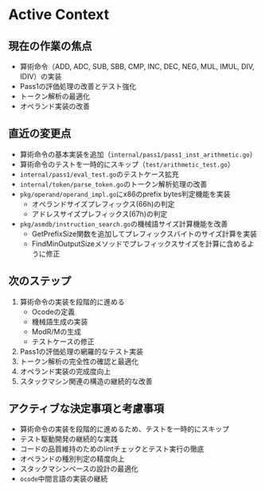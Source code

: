 # Active Context

## 現在の作業の焦点
- 算術命令（ADD, ADC, SUB, SBB, CMP, INC, DEC, NEG, MUL, IMUL, DIV, IDIV）の実装
- Pass1の評価処理の改善とテスト強化
- トークン解析の最適化
- オペランド実装の改善

## 直近の変更点
- 算術命令の基本実装を追加（`internal/pass1/pass1_inst_arithmetic.go`）
- 算術命令のテストを一時的にスキップ（`test/arithmetic_test.go`）
- `internal/pass1/eval_test.go`のテストケース拡充
- `internal/token/parse_token.go`のトークン解析処理の改善
- `pkg/operand/operand_impl.go`にx86のprefix bytes判定機能を実装
  - オペランドサイズプレフィックス(66h)の判定
  - アドレスサイズプレフィックス(67h)の判定
- `pkg/asmdb/instruction_search.go`の機械語サイズ計算機能を改善
  - GetPrefixSize関数を追加してプレフィックスバイトのサイズ計算を実装
  - FindMinOutputSizeメソッドでプレフィックスサイズを計算に含めるように修正

## 次のステップ
1. 算術命令の実装を段階的に進める
   - Ocodeの定義
   - 機械語生成の実装
   - ModR/Mの生成
   - テストケースの修正
2. Pass1の評価処理の網羅的なテスト実装
3. トークン解析の完全性の確認と最適化
4. オペランド実装の完成度向上
5. スタックマシン関連の構造の継続的な改善

## アクティブな決定事項と考慮事項
- 算術命令の実装を段階的に進めるため、テストを一時的にスキップ
- テスト駆動開発の継続的な実践
- コードの品質維持のためのlintチェックとテスト実行の徹底
- オペランドの種別判定の精度向上
- スタックマシンベースの設計の最適化
- `ocode`中間言語の実装の継続
